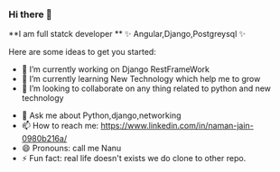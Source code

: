 ### Hi there 👋


**I am full statck developer ** ✨ Angular,Django,Postgreysql ✨ 

Here are some ideas to get you started:

- 🔭 I’m currently working on Django RestFrameWork 
- 🌱 I’m currently learning New Technology which help me to grow
- 👯 I’m looking to collaborate on any thing related to python and new technology
<!-- - 🤔 I’m looking for help with  -->
- 💬 Ask me about Python,django,networking 
- 📫 How to reach me: https://www.linkedin.com/in/naman-jain-0980b216a/
- 😄 Pronouns: call me Nanu
- ⚡ Fun fact: real life doesn't exists we do clone to other repo.

